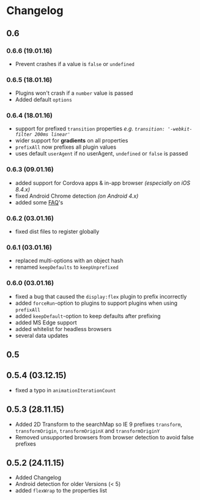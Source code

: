 # Changelog

## 0.6
### 0.6.6 (19.01.16)
* Prevent crashes if a value is `false` or `undefined`

### 0.6.5 (18.01.16)
* Plugins won't crash if a `number` value is passed
* Added default `options`

### 0.6.4 (18.01.16)
* support for prefixed `transition` properties *e.g. `transition: '-webkit-filter 200ms linear'`*
* wider support for **gradients** on all properties
* `prefixAll` now prefixes all plugin values
* uses default `userAgent` if no userAgent, `undefined` or `false` is passed

### 0.6.3 (09.01.16)
* added support for Cordova apps & in-app browser *(especially on iOS 8.4.x)*
* fixed Android Chrome detection *(on Android 4.x)*
* added some [FAQ](docs/FAQ.md)'s

### 0.6.2 (03.01.16)
* fixed dist files to register globally

### 0.6.1 (03.01.16)
* replaced multi-options with an object hash
* renamed `keepDefaults` to `keepUnprefixed`

### 0.6.0 (03.01.16)
* fixed a bug that caused the `display:flex` plugin to prefix incorrectly
* added `forceRun`-option to plugins to support plugins when using `prefixAll`
* added `keepDefault`-option to keep defaults after prefixing
* added MS Edge support
* added whitelist for headless browsers
* several data updates

## 0.5
## 0.5.4 (03.12.15)
* fixed a typo in `animationIterationCount`

## 0.5.3 (28.11.15)
* Added 2D Transform to the searchMap so IE 9 prefixes `transform`, `transformOrigin`, `transformOriginX` and `transformOriginY`
* Removed unsupported browsers from browser detection to avoid false prefixes

## 0.5.2 (24.11.15)
* Added Changelog
* Android detection for older Versions (< 5)
* added `flexWrap` to the properties list
